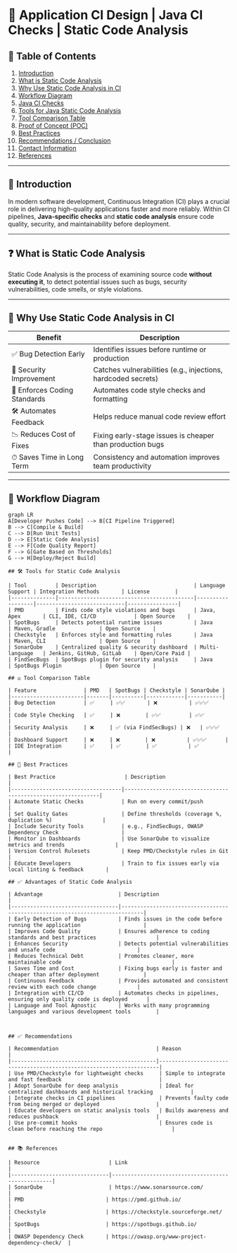 # 📘 Application CI Design | Java CI Checks | Static Code Analysis

## 📑 Table of Contents
1. [Introduction](#introduction)
2. [What is Static Code Analysis](#what-is-static-code-analysis)
3. [Why Use Static Code Analysis in CI](#why-use-static-code-analysis-in-ci)
4. [Workflow Diagram](#workflow-diagram)
5. [Java CI Checks](#java-ci-checks)
6. [Tools for Java Static Code Analysis](#tools-for-java-static-code-analysis)
7. [Tool Comparison Table](#tool-comparison-table)
8. [Proof of Concept (POC)](#proof-of-concept-poc)
9. [Best Practices](#best-practices)
10. [Recommendations / Conclusion](#recommendations--conclusion)
11. [Contact Information](#contact-information)
12. [References](#references)

---

## 📌 Introduction

In modern software development, Continuous Integration (CI) plays a crucial role in delivering high-quality applications faster and more reliably. Within CI pipelines, **Java-specific checks** and **static code analysis** ensure code quality, security, and maintainability before deployment.

---

## ❓ What is Static Code Analysis

Static Code Analysis is the process of examining source code **without executing it**, to detect potential issues such as bugs, security vulnerabilities, code smells, or style violations.

---

## 🎯 Why Use Static Code Analysis in CI

| Benefit                          | Description                                                                 |
|----------------------------------|-----------------------------------------------------------------------------|
| ✅ Bug Detection Early           | Identifies issues before runtime or production                             |
| 🔐 Security Improvement          | Catches vulnerabilities (e.g., injections, hardcoded secrets)              |
| 🧹 Enforces Coding Standards     | Automates code style checks and formatting                                 |
| 🛠 Automates Feedback            | Helps reduce manual code review effort                                     |
| 📉 Reduces Cost of Fixes        | Fixing early-stage issues is cheaper than production bugs                  |
| ⏱ Saves Time in Long Term       | Consistency and automation improves team productivity                      |

---

## 🔁 Workflow Diagram

```mermaid
graph LR
A[Developer Pushes Code] --> B[CI Pipeline Triggered]
B --> C[Compile & Build]
C --> D[Run Unit Tests]
D --> E[Static Code Analysis]
E --> F[Code Quality Report]
F --> G[Gate Based on Thresholds]
G --> H[Deploy/Reject Build]

## 🛠 Tools for Static Code Analysis

| Tool         | Description                               | Language Support | Integration Methods       | License        |
|--------------|-------------------------------------------|------------------|----------------------------|----------------|
| PMD          | Finds code style violations and bugs      | Java, Apex       | CLI, IDE, CI/CD            | Open Source    |
| SpotBugs     | Detects potential runtime issues          | Java             | Maven, Gradle              | Open Source    |
| Checkstyle   | Enforces style and formatting rules       | Java             | Maven, CLI                 | Open Source    |
| SonarQube    | Centralized quality & security dashboard  | Multi-language   | Jenkins, GitHub, GitLab    | Open/Core Paid |
| FindSecBugs  | SpotBugs plugin for security analysis     | Java             | SpotBugs Plugin            | Open Source    |

## ⚖️ Tool Comparison Table

| Feature               | PMD   | SpotBugs | Checkstyle | SonarQube |
|-----------------------|-------|----------|------------|-----------|
| Bug Detection         | ✅     | ✅✅       | ❌          | ✅✅✅      |
| Code Style Checking   | ✅     | ❌        | ✅✅         | ✅✅        |
| Security Analysis     | ❌     | ✅ (via FindSecBugs) | ❌   | ✅✅✅      |
| Dashboard Support     | ❌     | ❌        | ❌          | ✅✅✅      |
| IDE Integration       | ✅     | ✅        | ✅          | ✅         |

## 🧠 Best Practices

| Best Practice                      | Description                                                  |
|-----------------------------------|--------------------------------------------------------------|
| Automate Static Checks            | Run on every commit/push                                     |
| Set Quality Gates                 | Define thresholds (coverage %, duplication %)                |
| Include Security Tools            | e.g., FindSecBugs, OWASP Dependency Check                    |
| Monitor in Dashboards             | Use SonarQube to visualize metrics and trends                |
| Version Control Rulesets          | Keep PMD/Checkstyle rules in Git                             |
| Educate Developers                | Train to fix issues early via local linting & feedback       |

## ✅ Advantages of Static Code Analysis

| Advantage                        | Description                                                                 |
|----------------------------------|-----------------------------------------------------------------------------|
| Early Detection of Bugs          | Finds issues in the code before running the application                    |
| Improves Code Quality            | Ensures adherence to coding standards and best practices                   |
| Enhances Security                | Detects potential vulnerabilities and unsafe code                          |
| Reduces Technical Debt           | Promotes cleaner, more maintainable code                                   |
| Saves Time and Cost              | Fixing bugs early is faster and cheaper than after deployment              |
| Continuous Feedback              | Provides automated and consistent review with each code change             |
| Integration with CI/CD           | Automates checks in pipelines, ensuring only quality code is deployed      |
| Language and Tool Agnostic       | Works with many programming languages and various development tools        |



## ✅ Recommendations

| Recommendation                               | Reason                                                               |
|----------------------------------------------|----------------------------------------------------------------------|
| Use PMD/Checkstyle for lightweight checks     | Simple to integrate and fast feedback                               |
| Adopt SonarQube for deep analysis             | Ideal for centralized dashboards and historical tracking            |
| Integrate checks in CI pipelines              | Prevents faulty code from being merged or deployed                  |
| Educate developers on static analysis tools   | Builds awareness and reduces pushback                               |
| Use pre-commit hooks                          | Ensures code is clean before reaching the repo                      |


## 📚 References

| Resource                      | Link                                              |
|-------------------------------|---------------------------------------------------|
| SonarQube                     | https://www.sonarsource.com/                      |
| PMD                          | https://pmd.github.io/                            |
| Checkstyle                   | https://checkstyle.sourceforge.net/              |
| SpotBugs                     | https://spotbugs.github.io/                      |
| OWASP Dependency Check       | https://owasp.org/www-project-dependency-check/  |
